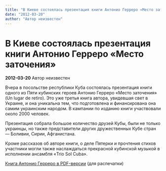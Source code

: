```yaml
---
title: "В Киеве состоялась презентация книги Антонио Герреро «Место заточения»"
date: "2012-03-20"
author: "Автор неизвестен"
---
```


# В Киеве состоялась презентация книги Антонио Герреро «Место заточения»

**2012-03-20** Автор неизвестен

Вчера в посольстве республики Куба состоялась презентация книги одного из Пяти кубинских героев Антонио Герреро «Место заточения» (Un lugar de retiro). Это уже третья книга автора, увидевшая свет в Украине, и она уникальна тем, что подготовлена и финансирована она самим украинским народом. В кампании по изданию книги участвовали около 2000 человек.

Презентация собрала большое количество друзей Кубы, были не только украинцы, но также представители других дружественных Кубе стран — Боливии, Сирии, Афганистана.

Кроме рассказов об авторе книги, о деле Пятерки и прочтения стихов участники могли также наслаждаться прекрасной кубинской музыкой в исполнении ансамбля «Trio Sol Cuba».

[Книга Антонио Герреро в PDF-версии](/bibl/un_lugar_de_retiro.pdf) (для распечатки)